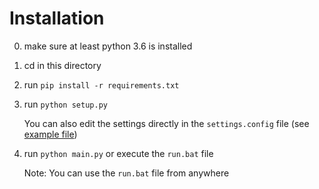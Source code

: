 # Installation
0. make sure at least python 3.6 is installed
1. cd in this directory
2. run `pip install -r requirements.txt`
3. run `python setup.py`
    
    You can also edit the settings directly in the `settings.config` file (see [example file](settings/settings.config.example))
5. run `python main.py` or execute the `run.bat` file

    Note: You can use the `run.bat` file from anywhere
